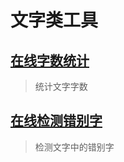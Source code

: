 # 文字类工具

## [在线字数统计](https://www.eteste.com/)

> 统计文字字数

## [在线检测错别字](http://biezi.com/)

> 检测文字中的错别字
